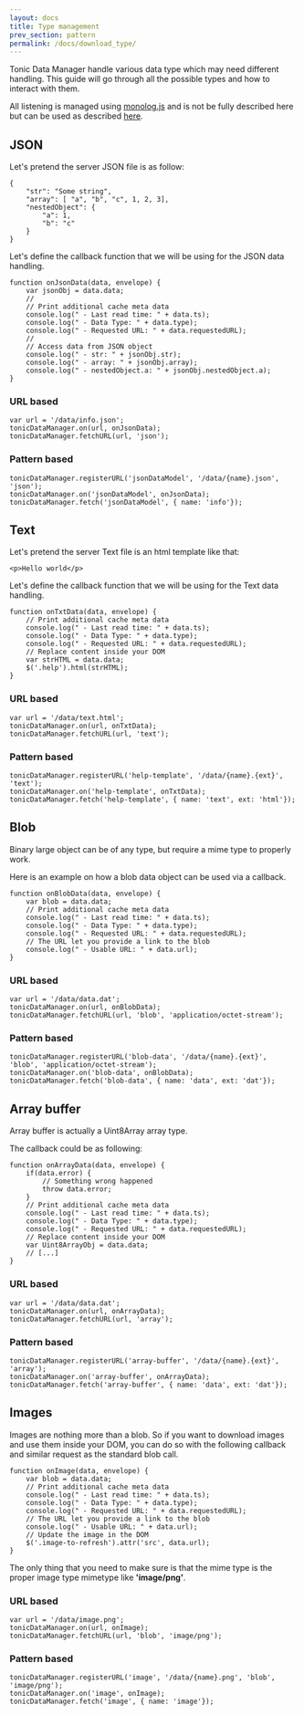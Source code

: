```yaml
---
layout: docs
title: Type management
prev_section: pattern
permalink: /docs/download_type/
---
```


Tonic Data Manager handle various data type which may need different handling.
This guide will go through all the possible types and how to interact with them.

All listening is managed using [monolog.js](https://www.npmjs.com/package/monologue.js)
and is not be fully described here but can be used as described
[here](https://www.npmjs.com/package/monologue.js).

## JSON

Let's pretend the server JSON file is as follow:

```
{
    "str": "Some string",
    "array": [ "a", "b", "c", 1, 2, 3],
    "nestedObject": {
        "a": 1,
        "b": "c"
    }
}
```

Let's define the callback function that we will be using for the JSON data handling.

```
function onJsonData(data, envelope) {
    var jsonObj = data.data;
    //
    // Print additional cache meta data
    console.log(" - Last read time: " + data.ts);
    console.log(" - Data Type: " + data.type);
    console.log(" - Requested URL: " + data.requestedURL);
    //
    // Access data from JSON object
    console.log(" - str: " + jsonObj.str);
    console.log(" - array: " + jsonObj.array);
    console.log(" - nestedObject.a: " + jsonObj.nestedObject.a);
}
```

### URL based

```
var url = '/data/info.json';
tonicDataManager.on(url, onJsonData);
tonicDataManager.fetchURL(url, 'json');
```

### Pattern based

```
tonicDataManager.registerURL('jsonDataModel', '/data/{name}.json', 'json');
tonicDataManager.on('jsonDataModel', onJsonData);
tonicDataManager.fetch('jsonDataModel', { name: 'info'});
```

## Text

Let's pretend the server Text file is an html template like that:

```<p>Hello world</p>```

Let's define the callback function that we will be using for the Text data handling.

```
function onTxtData(data, envelope) {
    // Print additional cache meta data
    console.log(" - Last read time: " + data.ts);
    console.log(" - Data Type: " + data.type);
    console.log(" - Requested URL: " + data.requestedURL);
    // Replace content inside your DOM
    var strHTML = data.data;
    $('.help').html(strHTML);
}
```

### URL based

```
var url = '/data/text.html';
tonicDataManager.on(url, onTxtData);
tonicDataManager.fetchURL(url, 'text');
```

### Pattern based

```
tonicDataManager.registerURL('help-template', '/data/{name}.{ext}', 'text');
tonicDataManager.on('help-template', onTxtData);
tonicDataManager.fetch('help-template', { name: 'text', ext: 'html'});
```

## Blob

Binary large object can be of any type, but require a mime type to properly work.

Here is an example on how a blob data object can be used via a callback.

```
function onBlobData(data, envelope) {
    var blob = data.data;
    // Print additional cache meta data
    console.log(" - Last read time: " + data.ts);
    console.log(" - Data Type: " + data.type);
    console.log(" - Requested URL: " + data.requestedURL);
    // The URL let you provide a link to the blob
    console.log(" - Usable URL: " + data.url);
}
```

### URL based

```
var url = '/data/data.dat';
tonicDataManager.on(url, onBlobData);
tonicDataManager.fetchURL(url, 'blob', 'application/octet-stream');
```

### Pattern based

```
tonicDataManager.registerURL('blob-data', '/data/{name}.{ext}', 'blob', 'application/octet-stream');
tonicDataManager.on('blob-data', onBlobData);
tonicDataManager.fetch('blob-data', { name: 'data', ext: 'dat'});
```

## Array buffer

Array buffer is actually a Uint8Array array type.

The callback could be as following:

```
function onArrayData(data, envelope) {
    if(data.error) {
        // Something wrong happened
        throw data.error;
    }
    // Print additional cache meta data
    console.log(" - Last read time: " + data.ts);
    console.log(" - Data Type: " + data.type);
    console.log(" - Requested URL: " + data.requestedURL);
    // Replace content inside your DOM
    var Uint8ArrayObj = data.data;
    // [...]
}
```

### URL based

```
var url = '/data/data.dat';
tonicDataManager.on(url, onArrayData);
tonicDataManager.fetchURL(url, 'array');
```

### Pattern based

```
tonicDataManager.registerURL('array-buffer', '/data/{name}.{ext}', 'array');
tonicDataManager.on('array-buffer', onArrayData);
tonicDataManager.fetch('array-buffer', { name: 'data', ext: 'dat'});
```

## Images

Images are nothing more than a blob. So if you want to download images and
use them inside your DOM, you can do so with the following callback and similar
request as the standard blob call.

```
function onImage(data, envelope) {
    var blob = data.data;
    // Print additional cache meta data
    console.log(" - Last read time: " + data.ts);
    console.log(" - Data Type: " + data.type);
    console.log(" - Requested URL: " + data.requestedURL);
    // The URL let you provide a link to the blob
    console.log(" - Usable URL: " + data.url);
    // Update the image in the DOM
    $('.image-to-refresh').attr('src', data.url);
}
```

The only thing that you need to make sure is that the mime type is the proper
image type mimetype like **'image/png'**.

### URL based

```
var url = '/data/image.png';
tonicDataManager.on(url, onImage);
tonicDataManager.fetchURL(url, 'blob', 'image/png');
```

### Pattern based

```
tonicDataManager.registerURL('image', '/data/{name}.png', 'blob', 'image/png');
tonicDataManager.on('image', onImage);
tonicDataManager.fetch('image', { name: 'image'});
```
